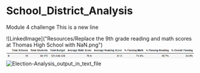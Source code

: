 # School_District_Analysis
Module 4 challenge
This is a new line

![LinkedImage]("Resources/Replace the 9th grade reading and math scores at Thomas High School with NaN.png")
![LinkedImage](Resources/District_Summary_DataFrame.png)
![Election-Analysis_output_in_text_file](Resources/Election-Analysis_output_in_text_file.png)
